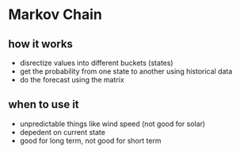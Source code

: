 # Markov Chain

## how it works
- disrectize values into different buckets (states)
- get the probability from one state to another using historical data
- do the forecast using the matrix

## when to use it
- unpredictable things like wind speed (not good for solar)
- depedent on current state
- good for long term, not good for short term
